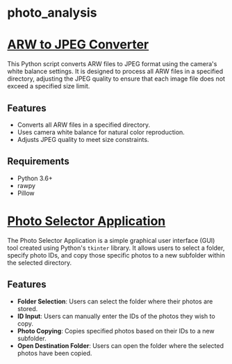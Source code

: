 # photo_analysis

# [ARW to JPEG Converter](https://github.com/WowkDigital/photo_analysis/blob/main/arw_to_jpg.py)

This Python script converts ARW files to JPEG format using the camera's white balance settings. It is designed to process all ARW files in a specified directory, adjusting the JPEG quality to ensure that each image file does not exceed a specified size limit.

## Features

- Converts all ARW files in a specified directory.
- Uses camera white balance for natural color reproduction.
- Adjusts JPEG quality to meet size constraints.

## Requirements

- Python 3.6+
- rawpy
- Pillow

# [Photo Selector Application](https://github.com/WowkDigital/photo_analysis/blob/main/photo_selector_application.py)

The Photo Selector Application is a simple graphical user interface (GUI) tool created using Python's `tkinter` library. It allows users to select a folder, specify photo IDs, and copy those specific photos to a new subfolder within the selected directory.

## Features

- **Folder Selection**: Users can select the folder where their photos are stored.
- **ID Input**: Users can manually enter the IDs of the photos they wish to copy.
- **Photo Copying**: Copies specified photos based on their IDs to a new subfolder.
- **Open Destination Folder**: Users can open the folder where the selected photos have been copied.
